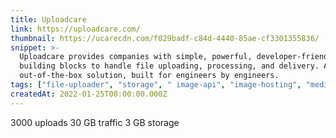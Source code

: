 ```yaml
---
title: Uploadcare
link: https://uploadcare.com/
thumbnail: https://ucarecdn.com/f029badf-c84d-4440-85ae-cf3301355836/
snippet: >-
  Uploadcare provides companies with simple, powerful, developer-friendly
  building blocks to handle file uploading, processing, and delivery. A complete
  out-of-the-box solution, built for engineers by engineers.
tags: ["file-uploader", "storage", " image-api", "image-hosting", "media-CDN"]
createdAt: 2022-01-25T00:00:00.000Z
---
```

3000 uploads
30 GB traffic 
3 GB storage